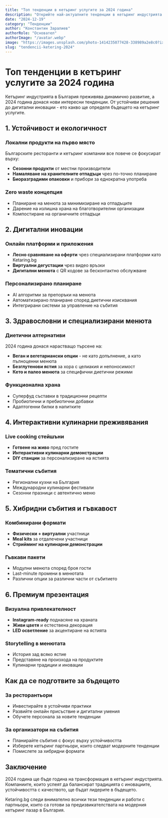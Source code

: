 ```yaml
---
title: "Топ тенденции в кетъринг услугите за 2024 година"
description: "Открийте най-актуалните тенденции в кетъринг индустрията за 2024. Устойчивост, технологии и нови кулинарни концепции, които променят играта в България."
date: "2024-12-19"
category: "Тенденции"
author: "Константин Заралиев"
authorRole: "Основател"
authorImage: "/avatar.webp"  
image: "https://images.unsplash.com/photo-1414235077428-338989a2e8c0?ixlib=rb-4.0.3&ixid=MnwxMjA3fDB8MHxwaG90by1wYWdlfHx8fGVufDB8fHx8&auto=format&fit=crop&w=3870&q=80"
slug: "tendencii-ketering-2024"
---
```


# Топ тенденции в кетъринг услугите за 2024 година

Кетъринг индустрията в България преживява динамично развитие, а 2024 година донася нови интересни тенденции. От устойчиви решения до дигитални иновации - ето какво ще определя бъдещето на кетъринг услугите.

## 1. Устойчивост и екологичност

### Локални продукти на първо място
Българските ресторанти и кетъринг компании все повече се фокусират върху:
- **Сезонни продукти** от местни производители
- **Намаляване на хранителните отпадъци** чрез по-точно планиране
- **Биоразградими опаковки** и прибори за еднократна употреба

### Zero waste концепция
- Планиране на менюта за минимизиране на отпадъците
- Дарение на излишна храна на благотворителни организации
- Компостиране на органичните отпадъци

## 2. Дигитални иновации

### Онлайн платформи и приложения
- **Лесно сравняване на оферти** чрез специализирани платформи като Ketaring.bg
- **Виртуални дегустации** чрез видео връзки
- **Дигитални менюта** с QR кодове за бесконтактно обслужване

### Персонализирано планиране
- AI алгоритми за препоръки на менюта
- Автоматизирано планиране според диетични изисквания
- Интегрирани системи за управление на събития

## 3. Здравословни и специализирани менюта

### Диетични алтернативи
2024 година донася нарастващо търсене на:
- **Веган и вегетариански опции** - не като допълнение, а като пълноценни менюта
- **Безглутенови ястия** за хора с целиакия и непоносимост
- **Кето и палео менюта** за специфични диетични режими

### Функционална храна
- Суперфуд съставки в традиционни рецепти
- Пробиотични и пребиотични добавки
- Адаптогенни билки в напитките

## 4. Интерактивни кулинарни преживявания

### Live cooking стейшъни
- **Готвене на живо** пред гостите
- **Интерактивни кулинарни демонстрации** 
- **DIY станции** за персонализиране на ястията

### Тематични събития
- Регионални кухни на България
- Международни кулинарни фестивали  
- Сезонни празници с автентично меню

## 5. Хибридни събития и гъвкавост

### Комбинирани формати
- **Физически + виртуални** участници
- **Meal kits** за отдалечени участници
- **Стрийминг на кулинарни демонстрации**

### Гъвкави пакети
- Модулни менюта според броя гости
- Last-minute промени в менютата
- Различни опции за различни части от събитието

## 6. Премиум презентация

### Визуална привлекателност
- **Instagram-ready** поднасяне на храната
- **Живи цветя** и естествена декорация
- **LED осветление** за акцентиране на ястията

### Storytelling в менютата  
- История зад всяко ястие
- Представяне на произхода на продуктите
- Кулинарни традиции и иновации

## Как да се подготвите за бъдещето

### За ресторантьори
- Инвестирайте в устойчиви практики
- Развийте онлайн присъствие и дигитални умения
- Обучете персонала за новите тенденции

### За организатори на събития
- Планирайте събития с фокус върху устойчивостта
- Изберете кетъринг партньори, които следват модерните тенденции
- Помислете за хибридни формати

## Заключение

2024 година ще бъде година на трансформация в кетъринг индустрията. Компаниите, които успеят да балансират традицията с иновациите, устойчивостта с качеството, ще бъдат лидерите в бъдещето.

Ketaring.bg следи внимателно всички тези тенденции и работи с партньори, които са готови за предизвикателствата на модерния кетъринг пазар в България. 
